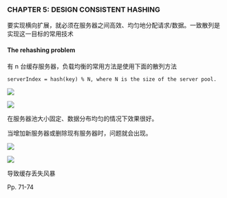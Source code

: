 ### CHAPTER 5: DESIGN CONSISTENT HASHING

要实现横向扩展，就必须在服务器之间高效、均匀地分配请求/数据。一致散列是实现这一目标的常用技术

#### The rehashing problem

有 n 台缓存服务器，负载均衡的常用方法是使用下面的散列方法

`serverIndex = hash(key) % N, where N is the size of the server pool.`



![](https://inasa.dev/image/systemdesign/05/1.png)

![](https://inasa.dev/image/systemdesign/05/2.png)

在服务器池大小固定、数据分布均匀的情况下效果很好。

当增加新服务器或删除现有服务器时，问题就会出现。

![](https://inasa.dev/image/systemdesign/05/3.png)

![](https://inasa.dev/image/systemdesign/05/4.png)

导致缓存丢失风暴



Pp. 71-74